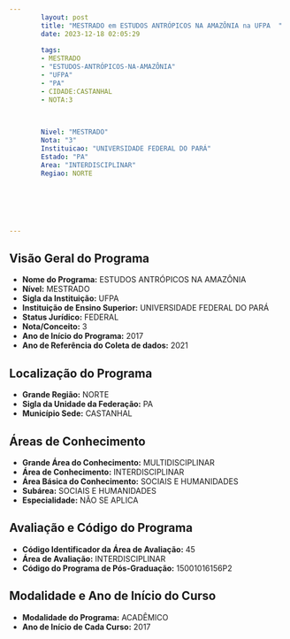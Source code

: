 ```yaml
---
        layout: post
        title: "MESTRADO em ESTUDOS ANTRÓPICOS NA AMAZÔNIA na UFPA  "
        date: 2023-12-18 02:05:29
     
        tags:
        - MESTRADO
        - "ESTUDOS-ANTRÓPICOS-NA-AMAZÔNIA"
        - "UFPA"
        - "PA"
        - CIDADE:CASTANHAL
        - NOTA:3
        
       

        Nivel: "MESTRADO"
        Nota: "3"
        Instituicao: "UNIVERSIDADE FEDERAL DO PARÁ"
        Estado: "PA"
        Area: "INTERDISCIPLINAR"
        Regiao: NORTE
        
        
        
        
        
        
---
```

## Visão Geral do Programa
- **Nome do Programa:** ESTUDOS ANTRÓPICOS NA AMAZÔNIA
- **Nível:** MESTRADO
- **Sigla da Instituição:** UFPA
- **Instituição de Ensino Superior:** UNIVERSIDADE FEDERAL DO PARÁ
- **Status Jurídico:** FEDERAL
- **Nota/Conceito:** 3
- **Ano de Início do Programa:** 2017
- **Ano de Referência do Coleta de dados:** 2021

## Localização do Programa
- **Grande Região:** NORTE
- **Sigla da Unidade da Federação:** PA
- **Município Sede:** CASTANHAL

## Áreas de Conhecimento
- **Grande Área do Conhecimento:** MULTIDISCIPLINAR
- **Área de Conhecimento:** INTERDISCIPLINAR
- **Área Básica do Conhecimento:** SOCIAIS E HUMANIDADES
- **Subárea:** SOCIAIS E HUMANIDADES
- **Especialidade:** NÃO SE APLICA

## Avaliação e Código do Programa
- **Código Identificador da Área de Avaliação:** 45
- **Área de Avaliação:** INTERDISCIPLINAR
- **Código do Programa de Pós-Graduação:** 15001016156P2


## Modalidade e Ano de Início do Curso
- **Modalidade do Programa:** ACADÊMICO
- **Ano de Início de Cada Curso:** 2017

